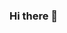 ### Hi there 👋

<!--
**amankumar4real/amankumar4real** is a ✨ _special_ ✨ repository because its `README.md` (this file) appears on your GitHub profile.

- Here are some ideas to get you started:
Aspiring Full Stack Web Developer. I am a full time coder moulded and shaped by Masai School. With time coding has become a huge part of my life and I am determined to push relevant codes on github everyday. I love to take on new projects and learn new things as it satisfies me.

- 🔭 I’m currently working on ...
- 🌱 I’m currently learning ...
- 👯 I’m looking to collaborate on ...
- 🤔 I’m looking for help with ...
- 💬 Ask me about ...
- 📫 How to reach me: ...
- 😄 Pronouns: ...
- ⚡ Fun fact: ...
-->
